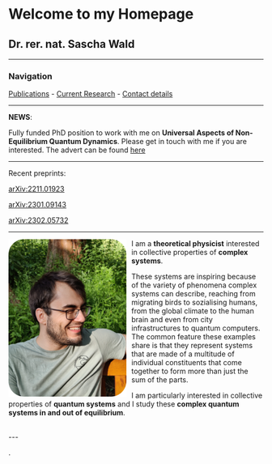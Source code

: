 # Welcome to my Homepage

## Dr. rer. nat. Sascha Wald

---

### Navigation
[Publications](https://saschawald.github.io/publications.html) -
[Current Research](https://saschawald.github.io/research.html) -
[Contact details](https://saschawald.github.io/contact.html)

---

 
**NEWS**:

Fully funded PhD position to work with me on **Universal Aspects of Non-Equilibrium Quantum Dynamics**. Please get in touch with me if you are interested. The advert can be found 
[here](https://www.coventry.ac.uk/research/research-opportunities/research-students/research-studentships/universality-in-non-equilibrium-quantum-systems/)


---

Recent preprints:

[arXiv:2211.01923](https://arxiv.org/abs/2211.01923)

[arXiv:2301.09143](https://arxiv.org/abs/2301.09143)

[arXiv:2302.05732](https://arxiv.org/abs/2302.05732)


---


<div>
<div  style="float: left">
<img src="image.png"
     alt="Sascha"
     style="float: left; margin-right: 10px;" 
     width="233"
     height="311" /> 
</div>
</div>

I am a **theoretical physicist** interested in collective properties of **complex systems**.

These systems are inspiring because of the variety of phenomena complex systems can describe, 
reaching from migrating birds to sozialising humans, from the global climate to the human brain
and even from city infrastructures to quantum computers.
The common feature these examples share is that they represent systems that are made of 
a multitude of individual constituents that come together to form more than just the 
sum of the parts.

I am particularly interested in collective properties of **quantum systems** and I study these 
**complex quantum systems in and out of equilibrium**.

 <br />
---
 <br />



.
&nbsp;
&nbsp;
&nbsp;
